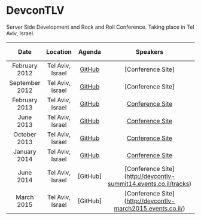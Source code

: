 DevconTLV
=========

Server Side Development and Rock and Roll Conference. Taking place in Tel Aviv, Israel.



| Date | Location | Agenda | Speakers | Oficcial Clip  | 
|:-----------:|:------------:|:------------:|:------------:|:------------:|
| February 2012   | Tel Aviv, Israel | [GitHub](https://github.com/fogelmania/DevconTLV/blob/master/Agenda.md#devcontlv-february-2012-speakers) |   [Conference Site] |  YouTube  |  
| September 2012   | Tel Aviv, Israel | [GitHub](https://github.com/fogelmania/DevconTLV/blob/master/Agenda.md#devcontlv-september-2012-speakers) |  [Conference Site] |  YouTube  |  
| February 2013    | Tel Aviv, Israel |    [GitHub](https://github.com/fogelmania/DevconTLV/blob/master/Agenda.md#devcontlv-february-2013-speakers)  | [Conference Site](http://devcon-february.events.co.il/speakers-list)  |   [YouTube](http://www.youtube.com/watch?v=dO8MqdPVUeo)  | 
| June 2013      | Tel Aviv, Israel |    [GitHub](https://github.com/fogelmania/DevconTLV/blob/master/Agenda.md#devcontlv-june-2013-speakers) |   [Conference Site](http://devcon-june2013.events.co.il/speakers-list) |  [YouTube](http://www.youtube.com/watch?v=vRiNHEaC5_4)  |  
| October 2013      | Tel Aviv, Israel |    [GitHub](https://github.com/fogelmania/DevconTLV/blob/master/Agenda.md#devcontlv-october-2013-speakers) |   [Conference Site](http://devcon-oct13.events.co.il/speakers-list) |  YouTube  |  
| January 2014   | Tel Aviv, Israel | [GitHub](https://github.com/fogelmania/DevconTLV/blob/master/Agenda.md#devcontlv-february-2012-speakers) |   [Conference Site](http://devcon-jan14.events.co.il/speakers-list) |  YouTube  |  
| June 2014      | Tel Aviv, Israel |    [GitHub] |   [Conference Site] (http://devcontlv-summit14.events.co.il/tracks) |  YouTube  |  
| March 2015      | Tel Aviv, Israel |    [GitHub] |   [Conference Site] (http://devcontlv-march2015.events.co.il/)|  YouTube  | 
